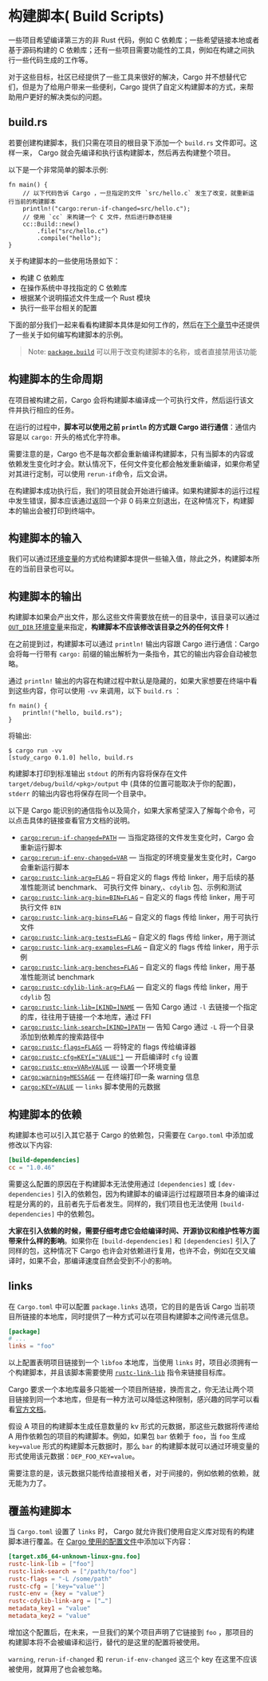 # 构建脚本( Build Scripts)

一些项目希望编译第三方的非 Rust 代码，例如 C 依赖库；一些希望链接本地或者基于源码构建的 C 依赖库；还有一些项目需要功能性的工具，例如在构建之间执行一些代码生成的工作等。

对于这些目标，社区已经提供了一些工具来很好的解决，Cargo 并不想替代它们，但是为了给用户带来一些便利，Cargo 提供了自定义构建脚本的方式，来帮助用户更好的解决类似的问题。

## build.rs

若要创建构建脚本，我们只需在项目的根目录下添加一个 `build.rs` 文件即可。这样一来， Cargo 就会先编译和执行该构建脚本，然后再去构建整个项目。

以下是一个非常简单的脚本示例:

```rust,ignore,mdbook-runnable
fn main() {
    // 以下代码告诉 Cargo ，一旦指定的文件 `src/hello.c` 发生了改变，就重新运行当前的构建脚本
    println!("cargo:rerun-if-changed=src/hello.c");
    // 使用 `cc` 来构建一个 C 文件，然后进行静态链接
    cc::Build::new()
        .file("src/hello.c")
        .compile("hello");
}
```

关于构建脚本的一些使用场景如下：

- 构建 C 依赖库
- 在操作系统中寻找指定的 C 依赖库
- 根据某个说明描述文件生成一个 Rust 模块
- 执行一些平台相关的配置

下面的部分我们一起来看看构建脚本具体是如何工作的，然后在[下个章节](https://course.rs/cargo/reference/build-script/examples.html)中还提供了一些关于如何编写构建脚本的示例。

> Note: [`package.build`](https://course.rs/cargo/reference/manifest.html#build) 可以用于改变构建脚本的名称，或者直接禁用该功能

## 构建脚本的生命周期

在项目被构建之前，Cargo 会将构建脚本编译成一个可执行文件，然后运行该文件并执行相应的任务。

在运行的过程中，**脚本可以使用之前 `println` 的方式跟 Cargo 进行通信**：通信内容是以 `cargo:` 开头的格式化字符串。

需要注意的是，Cargo 也不是每次都会重新编译构建脚本，只有当脚本的内容或依赖发生变化时才会。默认情况下，任何文件变化都会触发重新编译，如果你希望对其进行定制，可以使用 `rerun-if`命令，后文会讲。

在构建脚本成功执行后，我们的项目就会开始进行编译。如果构建脚本的运行过程中发生错误，脚本应该通过返回一个非 0 码来立刻退出，在这种情况下，构建脚本的输出会被打印到终端中。

## 构建脚本的输入

我们可以通过[环境变量](https://doc.rust-lang.org/stable/cargo/reference/environment-variables.html#environment-variables-cargo-sets-for-build-scripts)的方式给构建脚本提供一些输入值，除此之外，构建脚本所在的当前目录也可以。

## 构建脚本的输出

构建脚本如果会产出文件，那么这些文件需要放在统一的目录中，该目录可以通过 [`OUT_DIR` 环境变量](https://doc.rust-lang.org/stable/cargo/reference/environment-variables.html#environment-variables-cargo-sets-for-build-scripts)来指定，**构建脚本不应该修改该目录之外的任何文件！**

在之前提到过，构建脚本可以通过 `println!` 输出内容跟 Cargo 进行通信：Cargo 会将每一行带有 `cargo:` 前缀的输出解析为一条指令，其它的输出内容会自动被忽略。

通过 `println!` 输出的内容在构建过程中默认是隐藏的，如果大家想要在终端中看到这些内容，你可以使用 `-vv` 来调用，以下 `build.rs` ：

```rust,ignore,mdbook-runnable
fn main() {
    println!("hello, build.rs");
}
```

将输出:

```shell
$ cargo run -vv
[study_cargo 0.1.0] hello, build.rs
```

构建脚本打印到标准输出 `stdout` 的所有内容将保存在文件 `target/debug/build/<pkg>/output` 中 (具体的位置可能取决于你的配置)，`stderr` 的输出内容也将保存在同一个目录中。

以下是 Cargo 能识别的通信指令以及简介，如果大家希望深入了解每个命令，可以点击具体的链接查看官方文档的说明。

- [`cargo:rerun-if-changed=PATH`](https://doc.rust-lang.org/stable/cargo/reference/build-scripts.html#rerun-if-changed) — 当指定路径的文件发生变化时，Cargo 会重新运行脚本
- [`cargo:rerun-if-env-changed=VAR`](https://doc.rust-lang.org/stable/cargo/reference/build-scripts.html#rerun-if-env-changed) — 当指定的环境变量发生变化时，Cargo 会重新运行脚本
- [`cargo:rustc-link-arg=FLAG`](https://doc.rust-lang.org/stable/cargo/reference/build-scripts.html#rustc-link-arg) – 将自定义的 flags 传给 linker，用于后续的基准性能测试 benchmark、 可执行文件 binary,、`cdylib` 包、示例和测试
- [`cargo:rustc-link-arg-bin=BIN=FLAG`](https://doc.rust-lang.org/stable/cargo/reference/build-scripts.html#rustc-link-arg-bin) – 自定义的 flags 传给 linker，用于可执行文件 `BIN`
- [`cargo:rustc-link-arg-bins=FLAG`](https://doc.rust-lang.org/stable/cargo/reference/build-scripts.html#rustc-link-arg-bins) – 自定义的 flags 传给 linker，用于可执行文件
- [`cargo:rustc-link-arg-tests=FLAG`](https://doc.rust-lang.org/stable/cargo/reference/build-scripts.html#rustc-link-arg-tests) – 自定义的 flags 传给 linker，用于测试
- [`cargo:rustc-link-arg-examples=FLAG`](https://doc.rust-lang.org/stable/cargo/reference/build-scripts.html#rustc-link-arg-examples) – 自定义的 flags 传给 linker，用于示例
- [`cargo:rustc-link-arg-benches=FLAG`](https://doc.rust-lang.org/stable/cargo/reference/build-scripts.html#rustc-link-arg-benches) – 自定义的 flags 传给 linker，用于基准性能测试 benchmark
- [`cargo:rustc-cdylib-link-arg=FLAG`](https://doc.rust-lang.org/stable/cargo/reference/build-scripts.html#rustc-cdylib-link-arg) — 自定义的 flags 传给 linker，用于 `cdylib` 包
- [`cargo:rustc-link-lib=[KIND=]NAME`](https://doc.rust-lang.org/stable/cargo/reference/build-scripts.html#rustc-link-lib) — 告知 Cargo 通过 `-l` 去链接一个指定的库，往往用于链接一个本地库，通过 FFI
- [`cargo:rustc-link-search=[KIND=]PATH`](https://doc.rust-lang.org/stable/cargo/reference/build-scripts.html#rustc-link-search) — 告知 Cargo 通过 `-L` 将一个目录添加到依赖库的搜索路径中
- [`cargo:rustc-flags=FLAGS`](https://doc.rust-lang.org/stable/cargo/reference/build-scripts.html#rustc-flags) — 将特定的 flags 传给编译器
- [`cargo:rustc-cfg=KEY[="VALUE"]`](https://doc.rust-lang.org/stable/cargo/reference/build-scripts.html#rustc-cfg) — 开启编译时 `cfg` 设置
- [`cargo:rustc-env=VAR=VALUE`](https://doc.rust-lang.org/stable/cargo/reference/build-scripts.html#rustc-env) — 设置一个环境变量
- [`cargo:warning=MESSAGE`](https://doc.rust-lang.org/stable/cargo/reference/build-scripts.html#cargo-warning) — 在终端打印一条 warning 信息
- [`cargo:KEY=VALUE`](https://doc.rust-lang.org/stable/cargo/reference/build-scripts.html#the-links-manifest-key) — `links` 脚本使用的元数据

## 构建脚本的依赖

构建脚本也可以引入其它基于 Cargo 的依赖包，只需要在 `Cargo.toml` 中添加或修改以下内容:

```toml
[build-dependencies]
cc = "1.0.46"
```

需要这么配置的原因在于构建脚本无法使用通过 `[dependencies]` 或 `[dev-dependencies]` 引入的依赖包，因为构建脚本的编译运行过程跟项目本身的编译过程是分离的的，且前者先于后者发生。同样的，我们项目也无法使用 `[build-dependencies]` 中的依赖包。

**大家在引入依赖的时候，需要仔细考虑它会给编译时间、开源协议和维护性等方面带来什么样的影响**。如果你在 `[build-dependencies]` 和 `[dependencies]` 引入了同样的包，这种情况下 Cargo 也许会对依赖进行复用，也许不会，例如在交叉编译时，如果不会，那编译速度自然会受到不小的影响。

## links

在 `Cargo.toml` 中可以配置 `package.links` 选项，它的目的是告诉 Cargo 当前项目所链接的本地库，同时提供了一种方式可以在项目构建脚本之间传递元信息。

```toml
[package]
# ...
links = "foo"
```

以上配置表明项目链接到一个 `libfoo` 本地库，当使用 `links` 时，项目必须拥有一个构建脚本，并且该脚本需要使用 [`rustc-link-lib`](https://doc.rust-lang.org/stable/cargo/reference/build-scripts.html#rustc-link-lib) 指令来链接目标库。

Cargo 要求一个本地库最多只能被一个项目所链接，换而言之，你无法让两个项目链接到同一个本地库，但是有一种方法可以降低这种限制，感兴趣的同学可以看看[官方文档](https://doc.rust-lang.org/stable/cargo/reference/build-scripts.html#-sys-packages)。

假设 A 项目的构建脚本生成任意数量的 kv 形式的元数据，那这些元数据将传递给 A 用作依赖包的项目的构建脚本。例如，如果包 `bar` 依赖于 `foo`，当 `foo` 生成 `key=value` 形式的构建脚本元数据时，那么 `bar` 的构建脚本就可以通过环境变量的形式使用该元数据：`DEP_FOO_KEY=value`。

需要注意的是，该元数据只能传给直接相关者，对于间接的，例如依赖的依赖，就无能为力了。

## 覆盖构建脚本

当 `Cargo.toml` 设置了 `links` 时， Cargo 就允许我们使用自定义库对现有的构建脚本进行覆盖。在 [Cargo 使用的配置文件](https://course.rs/cargo/reference/configuration.html)中添加以下内容：

```toml
[target.x86_64-unknown-linux-gnu.foo]
rustc-link-lib = ["foo"]
rustc-link-search = ["/path/to/foo"]
rustc-flags = "-L /some/path"
rustc-cfg = ['key="value"']
rustc-env = {key = "value"}
rustc-cdylib-link-arg = ["…"]
metadata_key1 = "value"
metadata_key2 = "value"
```

增加这个配置后，在未来，一旦我们的某个项目声明了它链接到 `foo` ，那项目的构建脚本将不会被编译和运行，替代的是这里的配置将被使用。

`warning`, `rerun-if-changed` 和 `rerun-if-env-changed` 这三个 key 在这里不应该被使用，就算用了也会被忽略。
